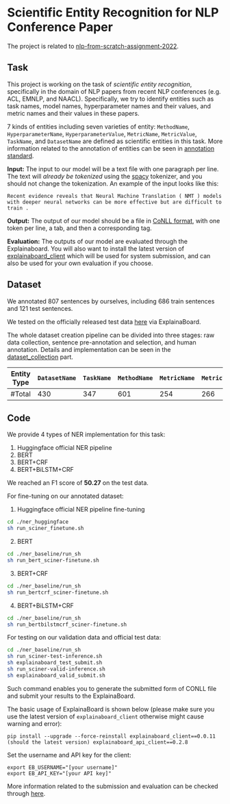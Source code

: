 # Scientific Entity Recognition for NLP Conference Paper

The project is related to [nlp-from-scratch-assignment-2022](https://github.com/neubig/nlp-from-scratch-assignment-2022). 

## Task

This project is working on the task of *scientific entity recognition*, specifically in the domain of NLP papers from recent NLP conferences (e.g. ACL, EMNLP, and NAACL). Specifically, we try to identify entities such as task names, model names, hyperparameter names and their values, and metric names and their values in these papers.

7 kinds of entities including seven varieties of entity: `MethodName`, `HyperparameterName`, `HyperparameterValue`, `MetricName`, `MetricValue`, `TaskName`, and `DatasetName` are defined as scientific entities in this task. More information related to the annotation of entities can be seen in [annotation standard](https://github.com/neubig/nlp-from-scratch-assignment-2022/blob/main/annotation_standard.md).

**Input:** The input to our model will be a text file with one paragraph per line. The text will *already be tokenized* using the [spacy](https://spacy.io/api/tokenizer/) tokenizer, and you should not change the tokenization. An example of the input looks like this:

```
Recent evidence reveals that Neural Machine Translation ( NMT ) models with deeper neural networks can be more effective but are difficult to train .
```

**Output:** The output of our model should be a file in [CoNLL format](https://simpletransformers.ai/docs/ner-data-formats/#text-file-in-conll-format), with one token per line, a tab, and then a corresponding tag.

**Evaluation:** The outputs of our model are evaluated through the Explainaboard. You will also want to install the latest version of [explainaboard_client](https://github.com/neulab/explainaboard_client) which will be used for system submission, and can also be used for your own evaluation if you choose.

## Dataset

We annotated 807 sentences by ourselves, including 686 train sentences and 121 test sentences.

We tested on the officially released test data [here](https://github.com/neubig/nlp-from-scratch-assignment-2022/tree/main/data) via ExplainaBoard.

The whole dataset creation pipeline can be divided into three stages: raw data collection, sentence pre-annotation and selection, and human annotation. Details and implementation can be seen in the [dataset_collection](https://github.com/lwaekfjlk/NER4NLPPaper/tree/main/dataset_collection) part.

| Entity Type | `DatasetName` | `TaskName` | `MethodName` | `MetricName` | `MetricValue` | `HyperparameterName` | `HyperparameterValue` |
| ----------- | ------------- | ---------- | ------------ | ------------ | ------------- | -------------------- | --------------------- |
| #Total      | 430           | 347        | 601          | 254          | 266           | 300                  | 342                   |

## Code

We provide 4 types of NER implementation for this task:

1. Huggingface official NER pipeline
2. BERT
3. BERT+CRF
4. BERT+BiLSTM+CRF

We reached an F1 score of **50.27** on the test data.

For fine-tuning on our annotated dataset:

1. Huggingface official NER pipeline fine-tuning

```bash
cd ./ner_huggingface
sh run_sciner_finetune.sh
```

2. BERT

```bash
cd ./ner_baseline/run_sh
sh run_bert_sciner-finetune.sh
```

3. BERT+CRF

```bash
cd ./ner_baseline/run_sh
sh run_bertcrf_sciner-finetune.sh
```

4. BERT+BiLSTM+CRF

```bash
cd ./ner_baseline/run_sh
sh run_bertbilstmcrf_sciner-finetune.sh
```

For testing on our validation data and official test data:

```bash
cd ./ner_baseline/run_sh
sh run_sciner-test-inference.sh
sh explainaboard_test_submit.sh
sh run_sciner-valid-inference.sh
sh explainaboard_valid_submit.sh
```

Such command enables you to generate the submitted form of CONLL file and submit your results to the ExplainaBoard.

The basic usage of ExplainaBoard is shown below (please make sure you use the latest version of `explainaboard_client` otherwise might cause warning and error):

```
pip install --upgrade --force-reinstall explainaboard_client==0.0.11 (should the latest version) explainaboard_api_client==0.2.8
```

Set the username and API key for the client:

```
export EB_USERNAME="[your username]"
export EB_API_KEY="[your API key]"
```

More information related to the submission and evaluation can be checked through [here](https://github.com/neubig/nlp-from-scratch-assignment-2022/blob/main/evaluation_and_submission.md).

